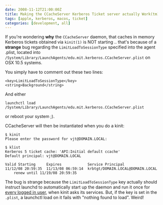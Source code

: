 ```yaml
---
date: 2008-11-12T21:00:00Z
title: Making the CCacheServer Kerberos Ticket server actually Work(tm) on OSX
tags: [apple, kerberos, macos, ticket]
categories: [development, all]
---
```


If you're wondering **why** the `CCacheServer` daemon, that caches in memory
Kerberos tickets obtained via `kinit(1)` is NOT starting .. that's because of a
**strange** bug regarding the `LimitLoadToSessionType` specified into the agent
.plist, located into
`/System/Library/LaunchAgents/edu.mit.kerberos.CCacheServer.plist` on OSX 10.5
systems.

You simply have to comment out these two lines:

```plaintext
<key>LimitLoadToSessionType</key>
<string>Background</string>
```

And either
```
launchctl load /System/Library/LaunchAgents/edu.mit.kerberos.CCacheServer.plist
```
or reboot your system ;).

CCacheServer will then be instantiated when you do a kinit:

```
$ kinit
Please enter the password for vjt@DOMAIN.LOCAL:

$ klist
Kerberos 5 ticket cache: 'API:Initial default ccache'
Default principal: vjt@DOMAIN.LOCAL

Valid Starting     Expires            Service Principal
11/12/08 20:59:35  11/13/08 06:59:14  krbtgt/DOMAIN.LOCAL@DOMAIN.LOCAL
    renew until 11/19/08 20:59:35
```

The bug is strange because the `LimitLoadToSessionType` key actually should
instruct launchd to automatically start up the daemon and run it once for
[every logged in
user](http://developer.apple.com/technotes/tn2005/tn2083.html#TABLAUNCHAGENTSUBTYPES),
when kinit asks its services. But, if the key is set in the `.plist`, a
launchctl load on it fails with "nothing found to load". Weird!
